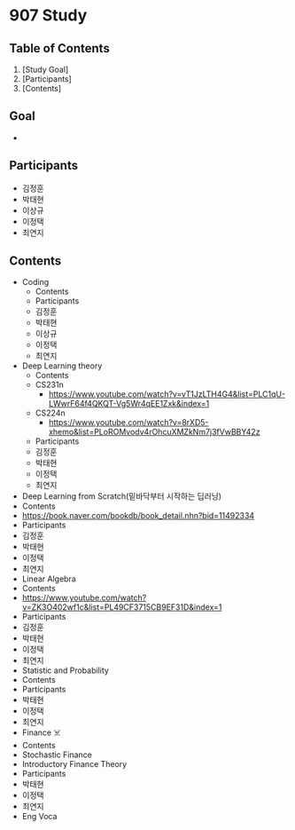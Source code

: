 # 907 Study

## Table of Contents
1. [Study Goal]
2. [Participants]
3. [Contents]


## Goal
*

## Participants
* 김정훈
* 박태현
* 이상규 
* 이정택
* 최연지

## Contents

* Coding 
  * Contents
  * Participants
   * 김정훈
   * 박태현
   * 이상규
   * 이정택
   * 최연지
* Deep Learning theory
  * Contents
   * CS231n
     * https://www.youtube.com/watch?v=vT1JzLTH4G4&list=PLC1qU-LWwrF64f4QKQT-Vg5Wr4qEE1Zxk&index=1
   * CS224n
     * https://www.youtube.com/watch?v=8rXD5-xhemo&list=PLoROMvodv4rOhcuXMZkNm7j3fVwBBY42z
  * Participants
   * 김정훈
   * 박태현
   * 이정택
   * 최연지
* Deep Learning from Scratch(밑바닥부터 시작하는 딥러닝)
 * Contents
  * https://book.naver.com/bookdb/book_detail.nhn?bid=11492334
 * Participants
  * 김정훈
  * 박태현
  * 이정택
  * 최연지
* Linear Algebra
 * Contents
  * https://www.youtube.com/watch?v=ZK3O402wf1c&list=PL49CF3715CB9EF31D&index=1
 * Participants
  * 김정훈
  * 박태현
  * 이정택
  * 최연지
* Statistic and Probability
 * Contents
 * Participants
  * 박태현
  * 이정택
  * 최연지 
* Finance :skull_and_crossbones:
 * Contents
  * Stochastic Finance
  * Introductory Finance Theory
 * Participants
  * 박태현
  * 이정택
  * 최연지 
* Eng Voca

